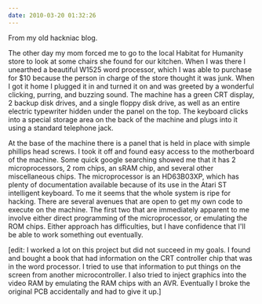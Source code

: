 ```yaml
---
date: 2010-03-20 01:32:26
---
```


From my old hackniac blog.

The other day my mom forced me to go to the local Habitat for Humanity store to look at some chairs she found for our kitchen. When I was there I unearthed a beautiful W1525 word processor, which I was able to purchase for $10 because the person in charge of the store thought it was junk. When I got it home I plugged it in and turned it on and was greeted by a wonderful clicking, purring, and buzzing sound. The machine has a green CRT display, 2 backup disk drives, and a single floppy disk drive, as well as an entire electric typewriter hidden under the panel on the top. The keyboard clicks into a special storage area on the back of the machine and plugs into it using a standard telephone jack.

At the base of the machine there is a panel that is held in place with simple phillips head screws. I took it off and found easy access to the motherboard of the machine. Some quick google searching showed me that it has 2 microprocessors, 2 rom chips, an sRAM chip, and several other miscellaneous chips. The microprocessor is an HD63B03XP, which has plenty of documentation available because of its use in the Atari ST intelligent keyboard. To me it seems that the whole system is ripe for hacking. There are several avenues that are open to get my own code to execute on the machine. The first two that are immediately apparent to me involve either direct programming of the microprocessor, or emulating the ROM chips. Either approach has difficulties, but I have confidence that I'll be able to work something out eventually.

[edit: I worked a lot on this project but did not succeed in my goals. I found and bought a book that had information on the CRT controller chip that was in the word processor. I tried to use that information to put things on the screen from another microcontroller. I also tried to inject graphics into the video RAM by emulating the RAM chips with an AVR. Eventually I broke the original PCB accidentally and had to give it up.]
